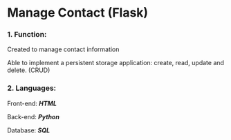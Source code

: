 # Manage Contact (Flask)
### 1. Function: ###
   Created to manage contact information
   
   Able to implement a persistent storage application: create, read, update and delete. (CRUD)

### 2. Languages: ###

   Front-end: ***HTML***

   Back-end: ***Python***

   Database: ***SQL***
